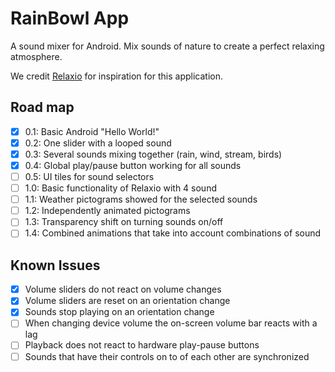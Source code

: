 # RainBowl App

A sound mixer for Android.
Mix sounds of nature to create a perfect relaxing atmosphere.

We credit [Relaxio](http://www.relaxio.net/) for inspiration for this application.

## Road map

- [x] 0.1: Basic Android "Hello World!" 
- [x] 0.2: One slider with a looped sound
- [x] 0.3: Several sounds mixing together (rain, wind, stream, birds)
- [x] 0.4: Global play/pause button working for all sounds
- [ ] 0.5: UI tiles for sound selectors
- [ ] 1.0: Basic functionality of Relaxio with 4 sound
- [ ] 1.1: Weather pictograms showed for the selected sounds 
- [ ] 1.2: Independently animated pictograms
- [ ] 1.3: Transparency shift on turning sounds on/off
- [ ] 1.4: Combined animations that take into account combinations of sound

## Known Issues

- [x] Volume sliders do not react on volume changes
- [x] Volume sliders are reset on an orientation change
- [x] Sounds stop playing on an orientation change
- [ ] When changing device volume the on-screen volume bar reacts with a lag
- [ ] Playback does not react to hardware play-pause buttons
- [ ] Sounds that have their controls on to of each other are synchronized 
